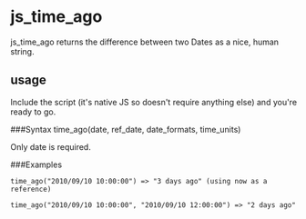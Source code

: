 js_time_ago
===========

js_time_ago returns the difference between two Dates as a nice, human string.


usage
-----

Include the script (it's native JS so doesn't require anything else) and you're ready to go.

###Syntax
    time_ago(date, ref_date, date_formats, time_units)
  
Only date is required.

###Examples

    time_ago("2010/09/10 10:00:00") => "3 days ago" (using now as a reference)
  
    time_ago("2010/09/10 10:00:00", "2010/09/10 12:00:00") => "2 days ago"


